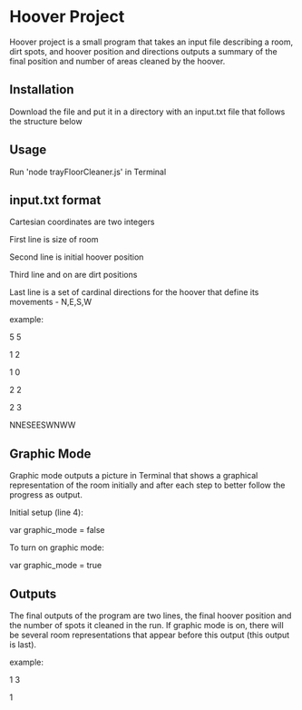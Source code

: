 # Hoover Project

Hoover project is a small program that takes an input file describing a room, dirt spots, and hoover position and directions outputs a summary of the final position and number of areas cleaned by the hoover. 

## Installation

Download the file and put it in a directory with an input.txt file that follows the structure below

## Usage

Run 'node trayFloorCleaner.js' in Terminal

## input.txt format

Cartesian coordinates are two integers

First line is size of room

Second line is initial hoover position

Third line and on are dirt positions

Last line is a set of cardinal directions for the hoover that define its movements - N,E,S,W

example:

5 5

1 2

1 0

2 2

2 3

NNESEESWNWW

## Graphic Mode

Graphic mode outputs a picture in Terminal that shows a graphical representation of the room initially and after each step to better follow the progress as output. 

Initial setup (line 4):

var graphic_mode = false

To turn on graphic mode:

var graphic_mode = true

## Outputs

The final outputs of the program are two lines, the final hoover position and the number of spots it cleaned in the run. If graphic mode is on, there will be several room representations that appear before this output (this output is last).

example:

1 3

1
